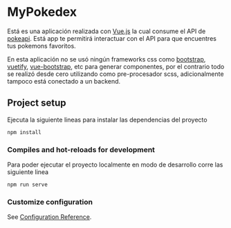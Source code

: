 # MyPokedex
Está es una aplicación realizada con [Vue.js](https://vuejs.org/) la cual consume el API de [pokeapi](https://pokeapi.co/api/v2/). Está app te permitirá interactuar con el API para que encuentres tus pokemons favoritos.

En esta aplicación no se usó ningún frameworks css como [bootstrap](https://getbootstrap.com/), [vuetify](https://vuetifyjs.com/), [vue-bootstrap](https://bootstrap-vue.org/), etc para generar componentes, por el contrario todo se realizó desde cero utilizando como pre-procesador scss, adicionalmente tampoco está conectado a un backend.



## Project setup
Ejecuta la siguiente lineas para instalar las dependencias del proyecto
```
npm install
```

### Compiles and hot-reloads for development
Para poder ejecutar el proyecto localmente en modo de desarrollo corre las siguiente linea
```
npm run serve
```


### Customize configuration
See [Configuration Reference](https://cli.vuejs.org/config/).
